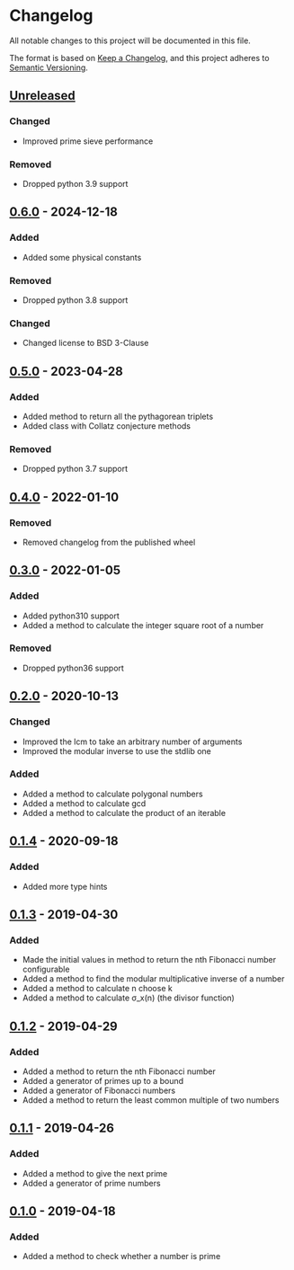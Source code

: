 # Changelog

All notable changes to this project will be documented in this file.

The format is based on [Keep a Changelog], and this project adheres to [Semantic Versioning].

## [Unreleased]

### Changed

- Improved prime sieve performance

### Removed

- Dropped python 3.9 support

## [0.6.0] - 2024-12-18

### Added

- Added some physical constants

### Removed

- Dropped python 3.8 support

### Changed

- Changed license to BSD 3-Clause

## [0.5.0] - 2023-04-28

### Added

- Added method to return all the pythagorean triplets
- Added class with Collatz conjecture methods

### Removed

- Dropped python 3.7 support

## [0.4.0] - 2022-01-10

### Removed

- Removed changelog from the published wheel

## [0.3.0] - 2022-01-05

### Added

- Added python310 support
- Added a method to calculate the integer square root of a number

### Removed

- Dropped python36 support

## [0.2.0] - 2020-10-13

### Changed

- Improved the lcm to take an arbitrary number of arguments
- Improved the modular inverse to use the stdlib one

### Added

- Added a method to calculate polygonal numbers
- Added a method to calculate gcd
- Added a method to calculate the product of an iterable

## [0.1.4] - 2020-09-18

### Added

- Added more type hints

## [0.1.3] - 2019-04-30

### Added

- Made the initial values in method to return the nth Fibonacci number
  configurable
- Added a method to find the modular multiplicative inverse of a
  number
- Added a method to calculate n choose k
- Added a method to calculate σ_x(n) (the divisor function)

## [0.1.2] - 2019-04-29

### Added

- Added a method to return the nth Fibonacci number
- Added a generator of primes up to a bound
- Added a generator of Fibonacci numbers
- Added a method to return the least common multiple of two numbers

## [0.1.1](https://github.com/spapanik/mathlib/compare/v0.1.0...v0.1.1) - 2019-04-26

### Added

- Added a method to give the next prime
- Added a generator of prime numbers

## [0.1.0](https://github.com/spapanik/mathlib/releases/tag/v0.1.0) - 2019-04-18

### Added

- Added a method to check whether a number is prime

[Keep a Changelog]: https://keepachangelog.com/en/1.1.0/
[Semantic Versioning]: https://semver.org/spec/v2.0.0.html
[Unreleased]: https://github.com/spapanik/mathlib/compare/v0.6.0...master
[0.6.0]: https://github.com/spapanik/mathlib/compare/v0.5.0...v0.6.0
[0.5.0]: https://github.com/spapanik/mathlib/compare/v0.4.0...v0.5.0
[0.4.0]: https://github.com/spapanik/mathlib/compare/v0.3.0...v0.4.0
[0.3.0]: https://github.com/spapanik/mathlib/compare/v0.2.0...v0.3.0
[0.2.0]: https://github.com/spapanik/mathlib/compare/v0.1.4...v0.2.0
[0.1.4]: https://github.com/spapanik/mathlib/compare/v0.1.3...v0.1.4
[0.1.3]: https://github.com/spapanik/mathlib/compare/v0.1.2...v0.1.3
[0.1.2]: https://github.com/spapanik/mathlib/compare/v0.1.1...v0.1.2

